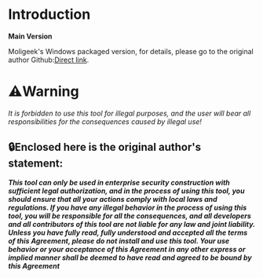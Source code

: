 # Introduction

**Main Version**

Moligeek's Windows packaged version, for details, please go to the original author Github:[Direct link](https://github.com/yourmoln/moligeek/).

# ⚠️**Warning**

*It is forbidden to use this tool for illegal purposes, and the user will bear all responsibilities for the consequences caused by illegal use!*

## 🔒**Enclosed here is the original author's statement:**

***This tool can only be used in enterprise security construction with sufficient legal authorization, and in the process of using this tool, you should ensure that all your actions comply with local laws and regulations. If you have any illegal behavior in the process of using this tool, you will be responsible for all the consequences, and all developers and all contributors of this tool are not liable for any law and joint liability. Unless you have fully read, fully understood and accepted all the terms of this Agreement, please do not install and use this tool. Your use behavior or your acceptance of this Agreement in any other express or implied manner shall be deemed to have read and agreed to be bound by this Agreement***